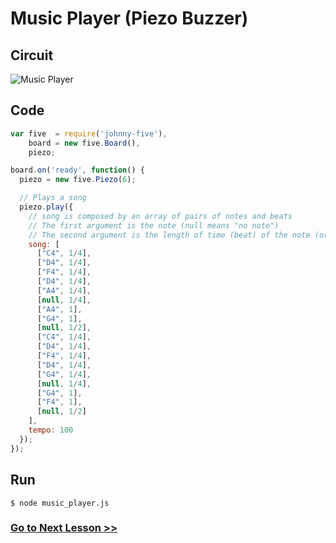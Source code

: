 # Music Player (Piezo Buzzer)

## Circuit

![Music Player](http://i.imgur.com/1zWACEl.png)

## Code

``` js
var five  = require('johnny-five'),
    board = new five.Board(),
    piezo;

board.on('ready', function() {
  piezo = new five.Piezo(6);

  // Plays a song
  piezo.play({
    // song is composed by an array of pairs of notes and beats
    // The first argument is the note (null means "no note")
    // The second argument is the length of time (beat) of the note (or non-note)
    song: [
      ["C4", 1/4],
      ["D4", 1/4],
      ["F4", 1/4],
      ["D4", 1/4],
      ["A4", 1/4],
      [null, 1/4],
      ["A4", 1],
      ["G4", 1],
      [null, 1/2],
      ["C4", 1/4],
      ["D4", 1/4],
      ["F4", 1/4],
      ["D4", 1/4],
      ["G4", 1/4],
      [null, 1/4],
      ["G4", 1],
      ["F4", 1],
      [null, 1/2]
    ],
    tempo: 100
  });
});
```

## Run

```
$ node music_player.js
```

### [Go to Next Lesson >>](../switch/)
